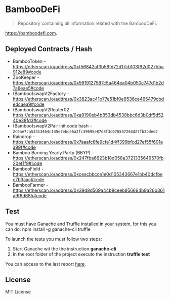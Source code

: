 # BambooDeFi 
> Repository containing all information related with the BambooDeFi.

https://bamboodefi.com.

## Deployed Contracts / Hash

- BambooToken - https://etherscan.io/address/0xf56842af3b56fd72d17cb103f92d027bba912e89#code
- ZooKeeper - https://etherscan.io/address/0x5919127587c5a464ea04b050c747d1b2d7a8eae5#code
- (Bamboo)swapV2Factory - https://etherscan.io/address/0x3823ac41b77e51bf0e6536ce465479cbdedcaea9#code
- (Bamboo)swapV2Router02 - https://etherscan.io/address/0xa9190eb4b853db4538bbc6d3b0df5d5240e38fd3#code
- (Bamboo)swapV2Pair init code hash - `2c9ae7ca53313464c145e7ebce6a2fc39695e87d8f3c076547264d27fb3bded2`
- Raindrop - https://etherscan.io/address/0x7aaafc8fe9cfe1d4ff399bfcd27ef55f601aa99f#code
- Bamboo Burning Yearly Party (BBYP) - https://etherscan.io/address/0x247fba6623b18d058a3721335649570fb20ef1f9#code
- BambooField - https://etherscan.io/address/0xceacbbcce1e0d105343667e1bb40dcfbec7b3aac#code
- BambooFarmer - https://etherscan.io/address/0x39d9d569a44b8ceeb956664b9a26b361a9f6d685#code

## Test

You must have Ganache and Truffle installed in your system, for this you can do:
    npm install -g ganache-cli truffle

To launch the tests you must follow two steps:
<ol>
	<li>Start Ganache wit the the instruction
	    <strong>ganache-cli</strong>
    </li>
    <li>
    In the root folder of the project execute the instruction
    <strong>truffle test</strong>
    </li>
</ol>

You can access to the last report [here](https://github.com/bamboo-defi/bamboodefi-core/blob/master/test/reports/test_report.txt).

## License

MIT License


